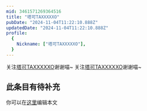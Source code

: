 ```yaml
---
mid: 3461571269364516
title: "塔可TAXXXXXO"
pubDate: "2024-11-04T11:22:10.888Z"
updatedDate: "2024-11-04T11:22:10.888Z"
profile:
  {
    Nickname: ["塔可TAXXXXXO"],
  }
---
```


关注[塔可TAXXXXXO](https://space.bilibili.com/3461571269364516)谢谢喵~ 关注[塔可TAXXXXXO](https://space.bilibili.com/3461571269364516)谢谢喵~

## 此条目有待补充
你可以在[这里](https://github.com/Yuhanawa/VTuber.ICU-Content/edit/master/v/塔可TAXXXXXO/index.md)编辑本文
